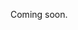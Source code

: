 Coming soon.

<!-- 
  Explain that you can do complete update via PUT /events/{eventId}, or partial updates using the other endpoints. Make sure to mention that any (optional) fields that you can update, you can also supply those when creating.
-->